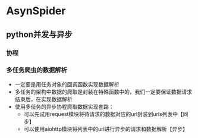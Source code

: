 # AsynSpider
## python并发与异步

### 协程
### 多任务爬虫的数据解析
- 一定要是用任务对象的回调函数实现数据解析
- 多任务的架构中数据的爬取是封装在特殊函数中的，我们一定要保证数据请求结束后，在实现数据解析
- 使用多任务的异步协程爬取数据实现套路：
  - 可以先试用request模块将待请求的数据对应的url封装到urls列表中【同步】
  - 可以使用aiohttp模块将列表中的url进行异步的请求和数据解析【异步】

  